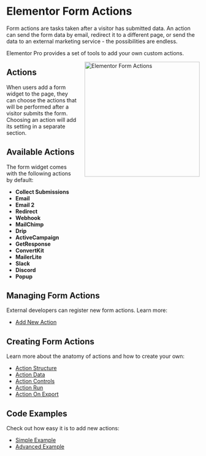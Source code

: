 # Elementor Form Actions

<Badge type="tip" vertical="top" text="Elementor Pro" /> <Badge type="warning" vertical="top" text="Advanced" />

Form actions are tasks taken after a visitor has submitted data. An action can send the form data by email, redirect it to a different page, or send the data to an external marketing service - the possibilities are endless.

Elementor Pro provides a set of tools to add your own custom actions.

<img :src="$withBase('/assets/img/elementor-form-actions.png')" alt="Elementor Form Actions" style="float: right; width: 300px; margin-left: 20px; margin-bottom: 20px;">

## Actions

When users add a form widget to the page, they can choose the actions that will be performed after a visitor submits the form. Choosing an action will add its setting in a separate section.

## Available Actions

The form widget comes with the following actions by default:

* **Collect Submissions**
* **Email**
* **Email 2**
* **Redirect**
* **Webhook**
* **MailChimp**
* **Drip**
* **ActiveCampaign**
* **GetResponse**
* **ConvertKit**
* **MailerLite**
* **Slack**
* **Discord**
* **Popup**

## Managing Form Actions

External developers can register new form actions. Learn more:

* [Add New Action](./add-new-action/)

## Creating Form Actions

Learn more about the anatomy of actions and how to create your own:

* [Action Structure](./action-structure/)
* [Action Data](./action-data/)
* [Action Controls](./action-controls/)
* [Action Run](./action-run/)
* [Action On Export](./action-on-export/)

## Code Examples

Check out how easy it is to add new actions:

* [Simple Example](./simple-example/)
* [Advanced Example](./advanced-example/)
